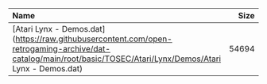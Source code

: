 |Name|Size|
|:---|---:|
|[Atari Lynx - Demos.dat](https://raw.githubusercontent.com/open-retrogaming-archive/dat-catalog/main/root/basic/TOSEC/Atari/Lynx/Demos/Atari Lynx - Demos.dat)|54694|
